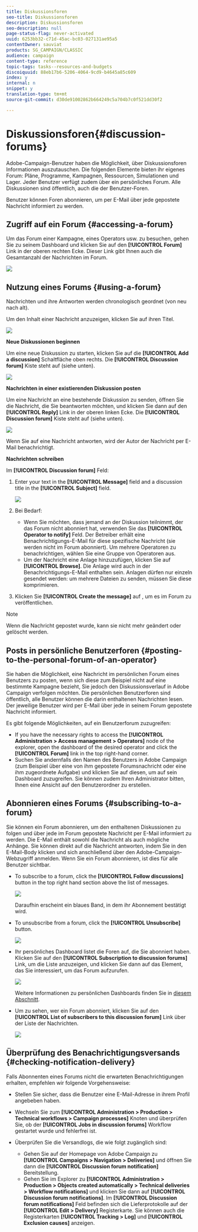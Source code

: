 ```yaml
---
title: Diskussionsforen
seo-title: Diskussionsforen
description: Diskussionsforen
seo-description: null
page-status-flag: never-activated
uuid: 6253bb32-c71d-45ac-bc03-027131ae95a5
contentOwner: sauviat
products: SG_CAMPAIGN/CLASSIC
audience: campaign
content-type: reference
topic-tags: tasks--resources-and-budgets
discoiquuid: 88eb17b6-5206-4064-9cd9-b4645a85c609
index: y
internal: n
snippet: y
translation-type: tm+mt
source-git-commit: d30de91002862b664249c5a704b7c0f521dd30f2

---
```



# Diskussionsforen{#discussion-forums}

Adobe-Campaign-Benutzer haben die Möglichkeit, über Diskussionsforen Informationen auszutauschen. Die folgenden Elemente bieten ihr eigenes Forum: Pläne, Programme, Kampagnen, Ressourcen, Simulationen und Lager. Jeder Benutzer verfügt zudem über ein persönliches Forum. Alle Diskussionen sind öffentlich, auch die der Benutzer-Foren.

Benutzer können Foren abonnieren, um per E-Mail über jede gepostete Nachricht informiert zu werden.

## Zugriff auf ein Forum {#accessing-a-forum}

Um das Forum einer Kampagne, eines Operators usw. zu besuchen, gehen Sie zu seinem Dashboard und klicken Sie auf den **[!UICONTROL Forum]** Link in der oberen rechten Ecke. Dieser Link gibt Ihnen auch die Gesamtanzahl der Nachrichten im Forum.

![](assets/mrm_forum_access_link.png)

## Nutzung eines Forums {#using-a-forum}

Nachrichten und ihre Antworten werden chronologisch geordnet (von neu nach alt).

Um den Inhalt einer Nachricht anzuzeigen, klicken Sie auf ihren Titel.

![](assets/mrm_forum_expand_msg.png)

**Neue Diskussionen beginnen**

Um eine neue Diskussion zu starten, klicken Sie auf die **[!UICONTROL Add a discussion]** Schaltfläche oben rechts. Die **[!UICONTROL Discussion forum]** Kiste steht auf (siehe unten).

![](assets/mrm_forum_new_thread.png)

**Nachrichten in einer existierenden Diskussion posten**

Um eine Nachricht an eine bestehende Diskussion zu senden, öffnen Sie die Nachricht, die Sie beantworten möchten, und klicken Sie dann auf den **[!UICONTROL Reply]** Link in der oberen linken Ecke. Die **[!UICONTROL Discussion forum]** Kiste steht auf (siehe unten).

![](assets/mrm_forum_answer_msg.png)

Wenn Sie auf eine Nachricht antworten, wird der Autor der Nachricht per E-Mail benachrichtigt.

**Nachrichten schreiben**

Im **[!UICONTROL Discussion forum]** Feld:

1. Enter your text in the **[!UICONTROL Message]** field and a discussion title in the **[!UICONTROL Subject]** field.

   ![](assets/mrm_forum_edit_msg.png)

1. Bei Bedarf:

   * Wenn Sie möchten, dass jemand an der Diskussion teilnimmt, der das Forum nicht abonniert hat, verwenden Sie das **[!UICONTROL Operator to notify]** Feld. Der Betreiber erhält eine Benachrichtigungs-E-Mail für diese spezifische Nachricht (sie werden nicht im Forum abonniert). Um mehrere Operatoren zu benachrichtigen, wählen Sie eine Gruppe von Operatoren aus.
   * Um der Nachricht eine Anlage hinzuzufügen, klicken Sie auf **[!UICONTROL Browse]**. Die Anlage wird auch in der Benachrichtigungs-E-Mail enthalten sein. Anlagen dürfen nur einzeln gesendet werden: um mehrere Dateien zu senden, müssen Sie diese komprimieren.

1. Klicken Sie **[!UICONTROL Create the message]** auf , um es im Forum zu veröffentlichen.

>[!NOTE]
>
>Wenn die Nachricht gepostet wurde, kann sie nicht mehr geändert oder gelöscht werden.

## Posts in persönliche Benutzerforen {#posting-to-the-personal-forum-of-an-operator}

Sie haben die Möglichkeit, eine Nachricht im persönlichen Forum eines Benutzers zu posten, wenn sich diese zum Beispiel nicht auf eine bestimmte Kampagne bezieht, Sie jedoch den Diskussionsverlauf in Adobe Campaign verfolgen möchten. Die persönlichen Benutzerforen sind öffentlich, alle Benutzer können die darin enthaltenen Nachrichten lesen. Der jeweilige Benutzer wird per E-Mail über jede in seinem Forum gepostete Nachricht informiert.

Es gibt folgende Möglichkeiten, auf ein Benutzerforum zuzugreifen:

* If you have the necessary rights to access the **[!UICONTROL Administration > Access management > Operators]** node of the explorer, open the dashboard of the desired operator and click the **[!UICONTROL Forum]** link in the top right-hand corner.
* Suchen Sie andernfalls den Namen des Benutzers in Adobe Campaign (zum Beispiel über eine von ihm gepostete Forumsnachricht oder eine ihm zugeordnete Aufgabe) und klicken Sie auf diesen, um auf sein Dashboard zuzugreifen. Sie können zudem Ihren Administrator bitten, Ihnen eine Ansicht auf den Benutzerordner zu erstellen.

## Abonnieren eines Forums {#subscribing-to-a-forum}

Sie können ein Forum abonnieren, um den enthaltenen Diskussionen zu folgen und über jede im Forum gepostete Nachricht per E-Mail informiert zu werden. Die E-Mail enthält sowohl die Nachricht als auch mögliche Anhänge. Sie können direkt auf die Nachricht antworten, indem Sie in den E-Mail-Body klicken und sich anschließend über den Adobe-Campaign-Webzugriff anmelden. Wenn Sie ein Forum abonnieren, ist dies für alle Benutzer sichtbar.

* To subscribe to a forum, click the **[!UICONTROL Follow discussions]** button in the top right hand section above the list of messages.

   ![](assets/mrm_forum_subscribe.png)

   Daraufhin erscheint ein blaues Band, in dem ihr Abonnement bestätigt wird.

* To unsubscribe from a forum, click the **[!UICONTROL Unsubscribe]** button.

   ![](assets/mrm_forum_unsubscribe.png)

* Ihr persönliches Dashboard listet die Foren auf, die Sie abonniert haben. Klicken Sie auf den **[!UICONTROL Subscription to discussion forums]** Link, um die Liste anzuzeigen, und klicken Sie dann auf das Element, das Sie interessiert, um das Forum aufzurufen.

   ![](assets/platform_dashboard_operator_subscr_forums.png)

   Weitere Informationen zu persönlichen Dashboards finden Sie in [diesem Abschnitt](../../platform/using/access-management.md#operators).

* Um zu sehen, wer ein Forum abonniert, klicken Sie auf den **[!UICONTROL List of subscribers to this discussion forum]** Link über der Liste der Nachrichten.

   ![](assets/mrm_forum_subscribers.png)

## Überprüfung des Benachrichtigungsversands {#checking-notification-delivery}

Falls Abonnenten eines Forums nicht die erwarteten Benachrichtigungen erhalten, empfehlen wir folgende Vorgehensweise:

* Stellen Sie sicher, dass die Benutzer eine E-Mail-Adresse in ihrem Profil angebeben haben.
* Wechseln Sie zum **[!UICONTROL Administration > Production > Technical workflows > Campaign processes]** Knoten und überprüfen Sie, ob der **[!UICONTROL Jobs in discussion forums]** Workflow gestartet wurde und fehlerfrei ist.
* Überprüfen Sie die Versandlogs, die wie folgt zugänglich sind:

   * Gehen Sie auf der Homepage von Adobe Campaign zu **[!UICONTROL Campaigns > Navigation > Deliveries]** und öffnen Sie dann die **[!UICONTROL Discussion forum notification]** Bereitstellung.
   * Gehen Sie im Explorer zu **[!UICONTROL Administration > Production > Objects created automatically > Technical deliveries > Workflow notifications]** und klicken Sie dann auf **[!UICONTROL Discussion forum notifications]**.
   Im **[!UICONTROL Discussion forum notifications]** Feld befinden sich die Lieferprotokolle auf der **[!UICONTROL Edit > Delivery]** Registerkarte. Sie können auch die Registerkarten **[!UICONTROL Tracking > Log]** und **[!UICONTROL Exclusion causes]** anzeigen.

